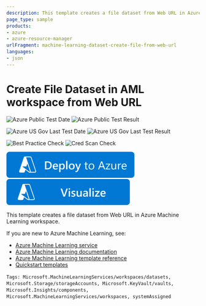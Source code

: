 ```yaml
---
description: This template creates a file dataset from Web URL in Azure Machine Learning workspace.
page_type: sample
products:
- azure
- azure-resource-manager
urlFragment: machine-learning-dataset-create-file-from-web-url
languages:
- json
---
```

# Create File Dataset in AML workspace from Web URL

![Azure Public Test Date](https://azurequickstartsservice.blob.core.windows.net/badges/quickstarts/microsoft.machinelearningservices/machine-learning-dataset-create-file-from-web-url/PublicLastTestDate.svg)
![Azure Public Test Result](https://azurequickstartsservice.blob.core.windows.net/badges/quickstarts/microsoft.machinelearningservices/machine-learning-dataset-create-file-from-web-url/PublicDeployment.svg)

![Azure US Gov Last Test Date](https://azurequickstartsservice.blob.core.windows.net/badges/quickstarts/microsoft.machinelearningservices/machine-learning-dataset-create-file-from-web-url/FairfaxLastTestDate.svg)
![Azure US Gov Last Test Result](https://azurequickstartsservice.blob.core.windows.net/badges/quickstarts/microsoft.machinelearningservices/machine-learning-dataset-create-file-from-web-url/FairfaxDeployment.svg)

![Best Practice Check](https://azurequickstartsservice.blob.core.windows.net/badges/quickstarts/microsoft.machinelearningservices/machine-learning-dataset-create-file-from-web-url/BestPracticeResult.svg)
![Cred Scan Check](https://azurequickstartsservice.blob.core.windows.net/badges/quickstarts/microsoft.machinelearningservices/machine-learning-dataset-create-file-from-web-url/CredScanResult.svg)

[![Deploy To Azure](https://raw.githubusercontent.com/Azure/azure-quickstart-templates/master/1-CONTRIBUTION-GUIDE/images/deploytoazure.svg?sanitize=true)](https://portal.azure.com/#create/Microsoft.Template/uri/https%3A%2F%2Fraw.githubusercontent.com%2FAzure%2Fazure-quickstart-templates%2Fmaster%2Fquickstarts%2Fmicrosoft.machinelearningservices%2Fmachine-learning-dataset-create-file-from-web-url%2Fazuredeploy.json)
[![Visualize](https://raw.githubusercontent.com/Azure/azure-quickstart-templates/master/1-CONTRIBUTION-GUIDE/images/visualizebutton.svg?sanitize=true)](http://armviz.io/#/?load=https%3A%2F%2Fraw.githubusercontent.com%2FAzure%2Fazure-quickstart-templates%2Fmaster%2Fquickstarts%2Fmicrosoft.machinelearningservices%2Fmachine-learning-dataset-create-file-from-web-url%2Fazuredeploy.json)

This template creates a file dataset from Web URL in Azure Machine Learning workspace.

If you are new to Azure Machine Learning, see:

- [Azure Machine Learning service](https://azure.microsoft.com/services/machine-learning-service/)
- [Azure Machine Learning documentation](https://learn.microsoft.com/azure/machine-learning/)
- [Azure Machine Learning template reference](https://learn.microsoft.com/azure/templates/microsoft.machinelearningservices/allversions)
- [Quickstart templates](https://azure.microsoft.com/resources/templates/)

`Tags: Microsoft.MachineLearningServices/workspaces/datasets, Microsoft.Storage/storageAccounts, Microsoft.KeyVault/vaults, Microsoft.Insights/components, Microsoft.MachineLearningServices/workspaces, systemAssigned`
